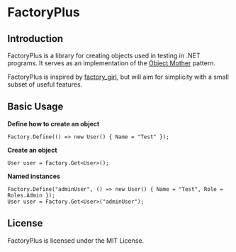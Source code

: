 # FactoryPlus #

## Introduction ##

FactoryPlus is a library for creating objects used in testing in .NET programs.  It serves as an implementation of the [Object Mother](http://martinfowler.com/bliki/ObjectMother.html) pattern.   

FactoryPlus is inspired by [factory_girl](https://github.com/thoughtbot/factory_girl/), but will aim for simplicity with a small subset of useful features.

## Basic Usage ##


**Define how to create an object**

```
Factory.Define(() => new User() { Name = "Test" });
```

**Create an object**

```
User user = Factory.Get<User>();
```

**Named instances**

```
Factory.Define("adminUser", () => new User() { Name = "Test", Role = Roles.Admin });
User user = Factory.Get<User>("adminUser"); 
```

## License ##

FactoryPlus is licensed under the
MIT License.
